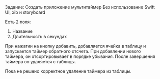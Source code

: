 Задание:
Создать приложение мультитаймер
Без использование Swift UI, xib и storyboard

Есть 2 поля:
1) Название
2) Длительность в секундах

При нажатии на кнопку добавить, добавляется ячейка в таблицу и запускается таймер обратного отсчета. При добавлении нового таймера, он отсортировывает в порядке убывания.
После завершения таймера он удаляется с таблицы.

Пока не решено корректное удаление таймера из таблицы.
 
